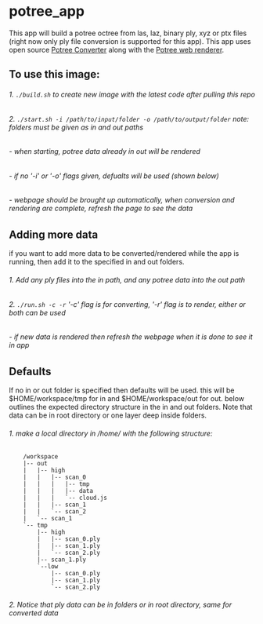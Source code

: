 # potree_app
This app will build a potree octree from las, laz, binary ply, xyz or ptx files (right now only ply file conversion is supported for this app). This app uses open source [Potree Converter](https://github.com/potree/PotreeConverter/tree/using_laszip) along with the [Potree web renderer](https://github.com/potree/potree).
## To use this image:
###### 1. `./build.sh` to create new image with the latest code after pulling this repo
###### 2. `./start.sh -i /path/to/input/folder -o /path/to/output/folder` note: folders must be given as in and out paths
######      - when starting, potree data already in out will be rendered
######      - if no '-i' or '-o' flags given, defualts will be used (shown below)
######      - webpage should be brought up automatically, when conversion and rendering are complete, refresh the page to see the data
## Adding more data
if you want to add more data to be converted/rendered while the app is running, then add it to the specified in and out folders.
###### 1. Add any ply files into the in path, and any potree data into the out path
###### 2. `./run.sh -c -r` '-c' flag is for converting, '-r' flag is to render, either or both can be used
######      - if new data is rendered then refresh the webpage when it is done to see it in app
## Defaults
If no in or out folder is specified then defaults will be used. this will be $HOME/workspace/tmp for in and $HOME/workspace/out for out. below outlines the expected directory structure in the in and out folders. Note that data can be in root directory or one layer deep inside folders.
###### 1. make a local directory in /home/ with the following structure:
        /workspace
        |-- out
        |   |-- high
        |   |   |-- scan_0
        |   |   |   |-- tmp
        |   |   |   |-- data
        |   |   |   `-- cloud.js
        |   |   |-- scan_1
        |   |   `-- scan_2
        |   `-- scan_1
        `-- tmp
            |-- high
            |   |-- scan_0.ply
            |   |-- scan_1.ply
            |   `-- scan_2.ply
            |-- scan_1.ply
            `--low
                |-- scan_0.ply
                |-- scan_1.ply
                `-- scan_2.ply
###### 2. Notice that ply data can be in folders or in root directory, same for converted data